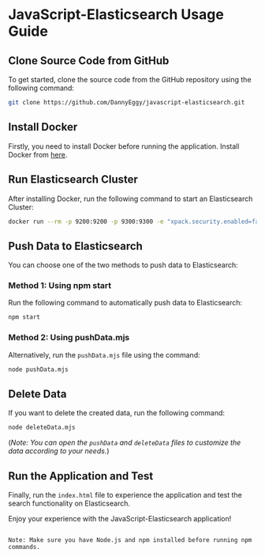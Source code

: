 
# JavaScript-Elasticsearch Usage Guide

## Clone Source Code from GitHub

To get started, clone the source code from the GitHub repository using the following command:

```bash
git clone https://github.com/DannyEggy/javascript-elasticsearch.git
```

## Install Docker

Firstly, you need to install Docker before running the application. Install Docker from [here](https://docs.docker.com/get-docker/).

## Run Elasticsearch Cluster

After installing Docker, run the following command to start an Elasticsearch Cluster:

```bash
docker run --rm -p 9200:9200 -p 9300:9300 -e "xpack.security.enabled=false" -e "discovery.type=single-node" -e "http.cors.enabled=true" -e "http.cors.allow-origin=http://127.0.0.1:5500" docker.elastic.co/elasticsearch/elasticsearch:8.7.0
```

## Push Data to Elasticsearch

You can choose one of the two methods to push data to Elasticsearch:

### Method 1: Using npm start

Run the following command to automatically push data to Elasticsearch:

```bash
npm start
```

### Method 2: Using pushData.mjs

Alternatively, run the `pushData.mjs` file using the command:

```bash
node pushData.mjs
```

## Delete Data

If you want to delete the created data, run the following command:

```bash
node deleteData.mjs
```

(*Note: You can open the `pushData` and `deleteData` files to customize the data according to your needs.*)

## Run the Application and Test

Finally, run the `index.html` file to experience the application and test the search functionality on Elasticsearch.

Enjoy your experience with the JavaScript-Elasticsearch application!
```

Note: Make sure you have Node.js and npm installed before running npm commands.
